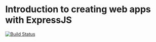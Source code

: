 # Introduction to creating web apps with ExpressJS
[![Build Status](https://travis-ci.org/LiloBar/setting-bill-expressJS.svg?branch=master)](https://travis-ci.org/LiloBar/setting-bill-expressJS)
